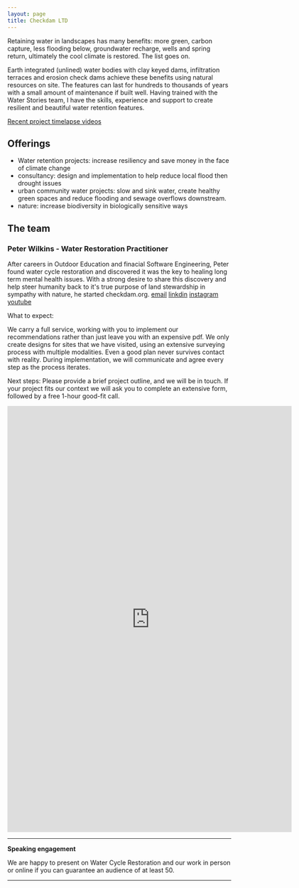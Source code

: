 ```yaml
---
layout: page
title: Checkdam LTD
---
```


Retaining water in landscapes has many benefits: more green, carbon capture, less flooding below, groundwater recharge, wells and spring return, ultimately the cool climate is restored. The list goes on.

Earth integrated (unlined) water bodies with clay keyed dams, infiltration terraces and erosion check dams achieve these benefits using natural resources on site. The features can last for hundreds to thousands of years with a small amount of maintenance if built well. Having trained with the Water Stories team, I have the skills, experience and support to create resilient and beautiful water retention features.

[Recent project timelapse videos](https://youtube.com/playlist?list=PLWRmtdYG5ShzF0t1OE2Ap93SffnBMdiMd&si=EqK-WgnqsMPze0Vvw)

## Offerings
 - Water retention projects: increase resiliency and save money in the face of climate change
 - consultancy: design and implementation to help reduce local flood then drought issues
 - urban community water projects: slow and sink water, create healthy green spaces and reduce flooding and sewage overflows downstream.
 - nature: increase biodiversity in biologically sensitive ways

## The team

### Peter Wilkins - Water Restoration Practitioner

After careers in Outdoor Education and finacial Software Engineering, Peter found water cycle restoration and discovered it was the key to healing long term mental health issues.
With a strong desire to share this discovery and help steer humanity back to it's true purpose of land stewardship in sympathy with nature, he started checkdam.org.
[email](mailto:peter@checkdam.co.uk)
[linkdin](www.linkedin.com/in/peter-wilkins-2759b6146)
[instagram](https://www.instagram.com/peter_checkdam_org/)
[youtube](https://www.youtube.com/@peter_checkdam_org/playlists)

 What to expect:

 We carry a full service, working with you to implement our recommendations rather than just leave you with an expensive pdf.
 We only create designs for sites that we have visited, using an extensive surveying process with multiple modalities.
 Even a good plan never survives contact with reality. During implementation, we will communicate and agree every step as the process iterates.

 Next steps:
 Please provide a brief project outline, and we will be in touch.
 If your project fits our context we will ask you to complete an extensive form, followed by a free 1-hour good-fit call.

<iframe src="https://docs.google.com/forms/d/e/1FAIpQLSdVVlKQMe_ONcZr599HXd8HjdqNnZv0tgRzUsvY9P44wguoRA/viewform?embedded=true" width="640" height="959" frameborder="0" marginheight="0" marginwidth="0">Loading…</iframe>


----------------

**Speaking engagement**

We are happy to present on Water Cycle Restoration and our work in person or online if you can guarantee an audience of at least 50.

---------------